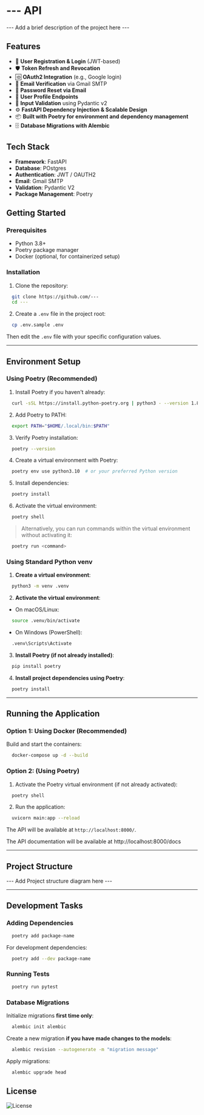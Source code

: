 # --- API

--- Add a brief description of the project here ---

## Features

- 🔐 **User Registration & Login** (JWT-based)  
- 🛡️ **Token Refresh and Revocation**  
- 🆔 **OAuth2 Integration** (e.g., Google login)  
- 📧 **Email Verification** via Gmail SMTP  
- 🔑 **Password Reset via Email**  
- 👤 **User Profile Endpoints**  
- 🧪 **Input Validation** using Pydantic v2  
- ⚙️ **FastAPI Dependency Injection & Scalable Design**  
- 📦 **Built with Poetry for environment and dependency management**  
- 🗄️ **Database Migrations with Alembic**

## Tech Stack

- **Framework**: FastAPI
- **Database**: POstgres
- **Authentication**: JWT / OAUTH2
- **Email**: Gmail SMTP
- **Validation**: Pydantic V2
- **Package Management**: Poetry

## Getting Started

### Prerequisites

- Python 3.8+
- Poetry package manager
- Docker (optional, for containerized setup)

### Installation

1. Clone the repository:

```bash
  git clone https://github.com/---
  cd ---
```

2. Create a `.env` file in the project root:

```bash
  cp .env.sample .env
```

Then edit the `.env` file with your specific configuration values.

---

## Environment Setup

### Using Poetry (Recommended)

1. Install Poetry if you haven't already:
```bash
  curl -sSL https://install.python-poetry.org | python3 - --version 1.8.2
```

2. Add Poetry to PATH:
```bash
  export PATH="$HOME/.local/bin:$PATH"
```

3. Verify Poetry installation:
```bash
  poetry --version
```

4. Create a virtual environment with Poetry:
```bash
  poetry env use python3.10  # or your preferred Python version
```

5. Install dependencies:
```bash
  poetry install
```

6. Activate the virtual environment:
```bash
  poetry shell
```

>  Alternatively, you can run commands within the virtual environment without activating it:
```bash
  poetry run <command>
```

### Using Standard Python venv

1. **Create a virtual environment**:  

```bash
  python3 -m venv .venv
```

2. **Activate the virtual environment**:  

- On macOS/Linux:  

```bash
  source .venv/bin/activate
```

- On Windows (PowerShell):  

```bash
  .venv\Scripts\Activate
```

3. **Install Poetry (if not already installed)**:

```bash
  pip install poetry
```

4. **Install project dependencies using Poetry**:  

```bash
  poetry install
```

---

## Running the Application

### Option 1: Using Docker (Recommended)

Build and start the containers:

```bash
  docker-compose up -d --build
```

### Option 2: (Using Poetry)

1. Activate the Poetry virtual environment (if not already activated):

```bash
  poetry shell
```

2. Run the application:

```bash
  uvicorn main:app --reload
```

The API will be available at `http://localhost:8000/`.

The API documentation will be available at http://localhost:8000/docs

---

## Project Structure

--- Add Project structure diagram here ---

---

## Development Tasks

### Adding Dependencies

```bash
  poetry add package-name
```

For development dependencies:

```bash
  poetry add --dev package-name
```

### Running Tests

```bash
  poetry run pytest
```

### Database Migrations

Initialize migrations **first time only**:

```bash
  alembic init alembic
```

Create a new migration **if you have made changes to the models**:

```bash
  alembic revision --autogenerate -m "migration message"
```

Apply migrations:

```bash
  alembic upgrade head
```

## License
![License](https://img.shields.io/badge/license-MIT-blue.svg)